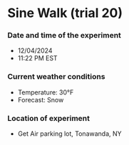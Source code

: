 # Sine Walk (trial 20)

### Date and time of the experiment
- 12/04/2024
- 11:22 PM EST

### Current weather conditions
- Temperature: 30°F
- Forecast: Snow

### Location of experiment
- Get Air parking lot, Tonawanda, NY